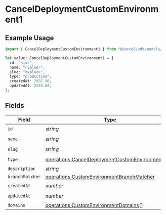 # CancelDeploymentCustomEnvironment1

## Example Usage

```typescript
import { CancelDeploymentCustomEnvironment1 } from "@vercel/sdk/models/operations/canceldeployment.js";

let value: CancelDeploymentCustomEnvironment1 = {
  id: "<id>",
  name: "<value>",
  slug: "<value>",
  type: "production",
  createdAt: 2987.50,
  updatedAt: 2550.64,
};
```

## Fields

| Field                                                                                                                | Type                                                                                                                 | Required                                                                                                             | Description                                                                                                          |
| -------------------------------------------------------------------------------------------------------------------- | -------------------------------------------------------------------------------------------------------------------- | -------------------------------------------------------------------------------------------------------------------- | -------------------------------------------------------------------------------------------------------------------- |
| `id`                                                                                                                 | *string*                                                                                                             | :heavy_check_mark:                                                                                                   | N/A                                                                                                                  |
| `name`                                                                                                               | *string*                                                                                                             | :heavy_check_mark:                                                                                                   | N/A                                                                                                                  |
| `slug`                                                                                                               | *string*                                                                                                             | :heavy_check_mark:                                                                                                   | N/A                                                                                                                  |
| `type`                                                                                                               | [operations.CancelDeploymentCustomEnvironmentType](../../models/operations/canceldeploymentcustomenvironmenttype.md) | :heavy_check_mark:                                                                                                   | N/A                                                                                                                  |
| `description`                                                                                                        | *string*                                                                                                             | :heavy_minus_sign:                                                                                                   | N/A                                                                                                                  |
| `branchMatcher`                                                                                                      | [operations.CustomEnvironmentBranchMatcher](../../models/operations/customenvironmentbranchmatcher.md)               | :heavy_minus_sign:                                                                                                   | N/A                                                                                                                  |
| `createdAt`                                                                                                          | *number*                                                                                                             | :heavy_check_mark:                                                                                                   | N/A                                                                                                                  |
| `updatedAt`                                                                                                          | *number*                                                                                                             | :heavy_check_mark:                                                                                                   | N/A                                                                                                                  |
| `domains`                                                                                                            | [operations.CustomEnvironmentDomains](../../models/operations/customenvironmentdomains.md)[]                         | :heavy_minus_sign:                                                                                                   | N/A                                                                                                                  |